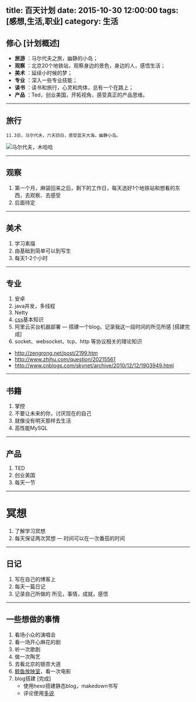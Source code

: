 title: 百天计划
date: 2015-10-30 12:00:00
tags: [感想,生活,职业]
category: 生活
---


## 修心 [计划概述]
 
- **旅游** ：马尔代夫之旅，幽静的小岛；
- **观察** ：北京20个地铁站，观察身边的景色，身边的人，感悟生活；
- **美术** ：延续小时候的梦；
- **专业** ：深入一些专业技能；
- **读书** ：读书和旅行，心灵和肉体，总有一个在路上；
- **产品** ：Ted，创业美国，开拓视角，感受真正的产品思维。

-------------------
<!--more-->

## 旅行
    11.3日，马尔代夫，六天四日，感受蓝天大海，幽静小岛。

![马尔代夫，木哈哈](http://imgbdb2.bendibao.com/tour/20137/10/2013710115435125.jpg)

-------------------

## 观察
1. 第一个月，麻袋回来之后，剩下的工作日，每天选好1个地铁站和想看的东西，去观察、去感受
2. 后面待定

-------------------

## 美术
1. 学习素描
2. 由基础到简单可以到写生
3. 每天1-2个小时

-------------------

## 专业
1. 安卓
2. java并发，多线程
3. Netty
4. [css](http://www.w3school.com.cn/css/)基本知识 
5. 阿里云买台机器部署 — 搭建一个blog，记录我这一段时间的所见所感 [搭建完成]
6. socket、websocket、tcp、http 等协议相关的理论知识
  - http://zengrong.net/post/2199.htm
  - http://www.zhihu.com/question/20215561
  - http://www.cnblogs.com/skynet/archive/2010/12/12/1903949.html

-------------------

## 书籍
1. 掌控
2. 不要让未来的你，讨厌现在的自己
3. 就像没有明天那样去生活
4. 高性能MySQL

-------------------

## 产品
1. TED
2. 创业美国
3. 每天一节

-------------------

# 冥想
1. 了解学习冥想
2. 每天保证两次冥想 — 时间可以在一次番茄的时间

-------------------

## 日记
1. 写在自己的博客上
2. 每天一篇日记
3. 记录自己所做的 所见，事情，成就，感悟

-------------------

## 一些想做的事情
1. 看场小众的演唱会
2. 看一场开心麻花的剧
3. 听一次歌剧
4. 做一次陶艺
5. 去看北京的银杏大道
6. [鲸鱼放映室](http://www.douban.com/note/343882022/)，看一次电影
7. blog搭建 [完成]
      - 使用hexo搭建静态blog，makedown书写
      - 评论使用[多说](http://wangxiaoman.duoshuo.com/admin/)






